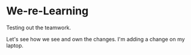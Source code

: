 # We-re-Learning
Testing out the teamwork.

Let's see how we see and own the changes.
I'm adding a change on my laptop.
